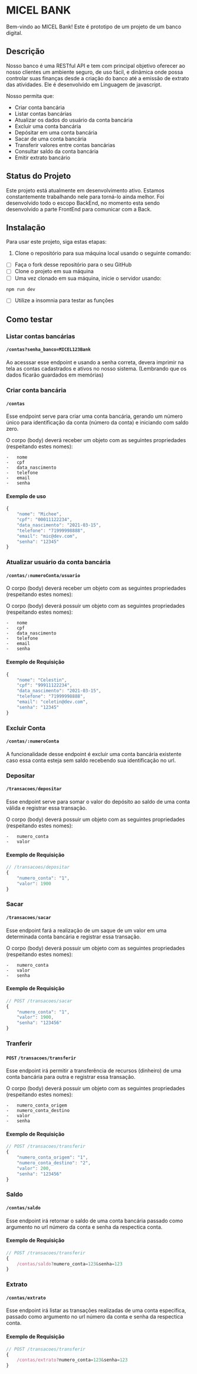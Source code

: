 # MICEL BANK

Bem-vindo ao MICEL Bank! Este é prototipo de um projeto de um banco digital.

## Descrição

Nosso banco é uma RESTful API e tem com principal objetivo oferecer ao nosso clientes um ambiente seguro, de uso fácil, e dinâmica onde possa controlar suas finanças desde a criação do banco até a emissão de extrato das atividades. Ele é desenvolvido em Linguagem de javascript.

Nosso permita que:

-   Criar conta bancária
-   Listar contas bancárias
-   Atualizar os dados do usuário da conta bancária
-   Excluir uma conta bancária
-   Depósitar em uma conta bancária
-   Sacar de uma conta bancária
-   Transferir valores entre contas bancárias
-   Consultar saldo da conta bancária
-   Emitir extrato bancário

## Status do Projeto

Este projeto está atualmente em desenvolvimento ativo. Estamos constantemente trabalhando nele para torná-lo ainda melhor.
Foi desenvolvido todo o escopo BackEnd, no momento esta sendo desenvolvido a parte FrontEnd para comunicar com a Back.

## Instalação

Para usar este projeto, siga estas etapas:

1. Clone o repositório para sua máquina local usando o seguinte comando:

- [ ] Faça o fork desse repositório para o seu GitHub
- [ ] Clone o projeto em sua máquina
- [ ] Uma vez clonado em sua máquina, inicie o servidor usando:  
```javascript
npm run dev
```
- [ ] Utilize a insomnia para testar as funções


## Como testar

### Listar contas bancárias
#### `/contas?senha_banco=MICEL123Bank`

Ao acesssar esse endpoint e usando a senha correta, devera imprimir na tela as contas cadastrados e ativos no nosso sistema. (Lembrando que os dados ficarão guardados em memórias)

### Criar conta bancária
#### `/contas`

Esse endpoint serve para criar uma conta bancária, gerando um número único para identificação da conta (número da conta) e iniciando com saldo zero.

O corpo (body) deverá receber um objeto com as seguintes propriedades (respeitando estes nomes):

    -   nome
    -   cpf
    -   data_nascimento
    -   telefone
    -   email
    -   senha

#### Exemplo de uso

```javascript
{
    "nome": "Michee",
    "cpf": "00011122234",
    "data_nascimento": "2021-03-15",
    "telefone": "71999998888",
    "email": "mic@dev.com",
    "senha": "12345"
}
```

### Atualizar usuário da conta bancária
#### `/contas/:numeroConta/usuario`

O corpo (body) deverá receber um objeto com as seguintes propriedades (respeitando estes nomes):

O corpo (body) deverá possuir um objeto com as seguintes propriedades (respeitando estes nomes):

    -   nome
    -   cpf
    -   data_nascimento
    -   telefone
    -   email
    -   senha

#### Exemplo de Requisição
```javascript
{
    "nome": "Celestin",
    "cpf": "99911122234",
    "data_nascimento": "2021-03-15",
    "telefone": "71999998888",
    "email": "celetin@dev.com",
    "senha": "12345"
}
```

### Excluir Conta
####  `/contas/:numeroConta`

A funcionalidade desse endpoint é excluir uma conta bancária existente caso essa conta esteja sem saldo recebendo sua identificação no url.

### Depositar
#### `/transacoes/depositar`

Esse endpoint serve para somar o valor do depósito ao saldo de uma conta válida e registrar essa transação.

O corpo (body) deverá possuir um objeto com as seguintes propriedades (respeitando estes nomes):

    -   numero_conta
    -   valor

#### Exemplo de Requisição
```javascript
// /transacoes/depositar
{
	"numero_conta": "1",
	"valor": 1900
}
```


### Sacar
#### `/transacoes/sacar`

Esse endpoint fará a realização de um saque de um valor em uma determinada conta bancária e registrar essa transação.

O corpo (body) deverá possuir um objeto com as seguintes propriedades (respeitando estes nomes):

    -   numero_conta
    -   valor
    -   senha

#### Exemplo de Requisição
```javascript
// POST /transacoes/sacar
{
	"numero_conta": "1",
	"valor": 1900,
    "senha": "123456"
}
```

### Tranferir
#### `POST` `/transacoes/transferir`

Esse endpoint irá permitir a transferência de recursos (dinheiro) de uma conta bancária para outra e registrar essa transação.

O corpo (body) deverá possuir um objeto com as seguintes propriedades (respeitando estes nomes):

    -   numero_conta_origem
    -   numero_conta_destino
    -   valor
    -   senha

#### Exemplo de Requisição
```javascript
// POST /transacoes/transferir
{
	"numero_conta_origem": "1",
	"numero_conta_destino": "2",
	"valor": 200,
	"senha": "123456"
}
```

### Saldo
#### `/contas/saldo`

Esse endpoint irá retornar o saldo de uma conta bancária passado como argumento no url número da conta e senha da respectica conta.

#### Exemplo de Requisição
```javascript
// POST /transacoes/transferir
{
	/contas/saldo?numero_conta=123&senha=123
}
```

### Extrato
#### `/contas/extrato`

Esse endpoint irá listar as transações realizadas de uma conta específica, passado como argumento no url número da conta e senha da respectica conta.

#### Exemplo de Requisição
```javascript
// POST /transacoes/transferir
{
	/contas/extrato?numero_conta=123&senha=123
}
```
